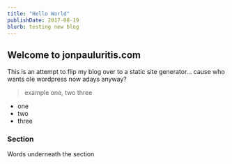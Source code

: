 ```yaml
---
title: "Hello World"
publishDate: 2017-08-19
blurb: testing new blog
---
```


## Welcome to jonpauluritis.com

This is an attempt to flip my blog over to a static site generator... cause who wants ole wordpress now adays anyway?

> example one, two three

* one
* two
* three

### Section

Words underneath the section
